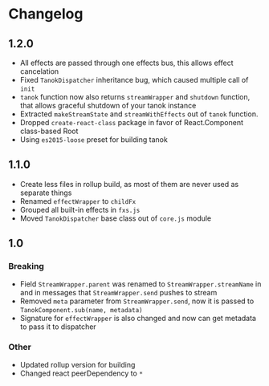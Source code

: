 # Changelog

## 1.2.0

* All effects are passed through one effects bus, this allows effect cancelation
* Fixed `TanokDispatcher` inheritance bug, which caused multiple call of `init`
* `tanok` function now also returns `streamWrapper` and `shutdown` function, that allows graceful shutdown of your tanok instance
* Extracted `makeStreamState` and `streamWithEffects` out of `tanok` function.
* Dropped `create-react-class` package in favor of React.Component class-based Root
* Using `es2015-loose` preset for building tanok


## 1.1.0

* Create less files in rollup build, as most of them are never used as separate things
* Renamed `effectWrapper` to `childFx`
* Grouped all built-in effects in `fxs.js`
* Moved `TanokDispatcher` base class out of `core.js` module


## 1.0

### Breaking
*  Field `StreamWrapper.parent` was renamed to `StreamWrapper.streamName` in  and in messages that `StreamWrapper.send` pushes to stream
* Removed `meta` parameter from `StreamWrapper.send`, now it is passed to `TanokComponent.sub(name, metadata)`
* Signature for `effectWrapper` is also changed and now can get metadata to pass it to dispatcher

### Other
* Updated rollup version for building
* Changed react peerDependency to `*`
